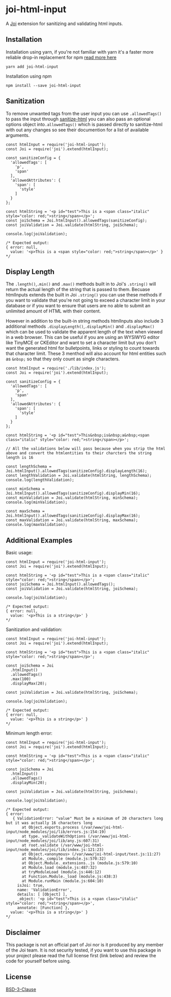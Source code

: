 # joi-html-input

A [Joi](https://www.npmjs.com/package/joi) extension for sanitizing and validating html inputs.


## Installation

Installation using yarn, if you're not familiar with yarn it's a faster more reliable drop-in replacement for npm [read more here](https://yarnpkg.com/)
```
yarn add joi-html-input
```

Installation using npm
```
npm install --save joi-html-input
```

## Sanitization

To remove unwanted tags from the user input you can use `.allowedTags()` to pass the input through [sanitize-html](https://www.npmjs.com/package/sanitize-html) you can also pass an optional options object into`.allowedTags()` which is passed directly to sanitize-html with out any changes so see their documention for a list of available arguments.

```
const htmlInput = require('joi-html-input');
const Joi = require('joi').extend(htmlInput);

const sanitizeConfig = {
  'allowedTags': [
    'p',
    'span'
  ],
  'allowedAttributes': {
    'span': [
      'style'
    ]
  }
};

const htmlString = '<p id="test">This is a <span class="italic" style="color: red;">string</span></p>';
const joiSchema = Joi.htmlInput().allowedTags(sanitizeConfig);
const joiValidation = Joi.validate(htmlString, joiSchema);

console.log(joiValidation);

/* Expected output:
{ error: null,
  value: '<p>This is a <span style="color: red;">string</span></p>' }
*/

```

## Display Length

The `.length()`,`.min()` and `.max()` methods built in to Joi's `.string()` will return the actual length of the string that is passed to them. Becuase htmlInputs extends the built in Joi `.string()` you can use these methods if you want to validate that you're not going to exceed a character limit in your database or if you want to ensure that users are no able to submit an unlimited amount of HTML with their content.

However in addition to the built-in string methods htmlInputs also include 3 additional methods `.displayLength()`,`.displayMin()` and `.displayMax()` which can be used to validate the apparent length of the text when viewed in a web browser. This can be useful if you are using an WYSIWYG editor like TinyMCE or CKEditor and want to set a character limit but you don't want the generated html for bulletpoints, links or styling to count towards that character limit. These 3 menthod will also account for html entities such as `&nbsp;` so that they only count as single characters.

```
const htmlInput = require('./lib/index.js');
const Joi = require('joi').extend(htmlInput);

const sanitizeConfig = {
  'allowedTags': [
    'p',
    'span'
  ],
  'allowedAttributes': {
    'span': [
      'style'
    ]
  }
};

const htmlString = '<p id="test">This&nbsp;is&nbsp;a&nbsp;<span class="italic" style="color: red;">string</span></p>';

// All the validations below will pass because when you strip the html above and convert the htmlentities to their charcters the string length is 16

const lengthSchema = Joi.htmlInput().allowedTags(sanitizeConfig).displayLength(16);
const lengthValidation = Joi.validate(htmlString, lengthSchema);
console.log(lengthValidation);

const minSchema = Joi.htmlInput().allowedTags(sanitizeConfig).displayMin(16);
const minValidation = Joi.validate(htmlString, minSchema);
console.log(minValidation);

const maxSchema = Joi.htmlInput().allowedTags(sanitizeConfig).displayMax(16);
const maxValidation = Joi.validate(htmlString, maxSchema);
console.log(maxValidation);
```

## Additional Examples

Basic usage:

```
const htmlInput = require('joi-html-input');
const Joi = require('joi').extend(htmlInput);

const htmlString = '<p id="test">This is a <span class="italic" style="color: red;">string</span></p>';
const joiSchema = Joi.htmlInput().allowedTags();
const joiValidation = Joi.validate(htmlString, joiSchema);

console.log(joiValidation);

/* Expected output:
{ error: null,
  value: '<p>This is a string</p>' }
*/

```

Sanitization and validation:

```
const htmlInput = require('joi-html-input');
const Joi = require('joi').extend(htmlInput);

const htmlString = '<p id="test">This is a <span class="italic" style="color: red;">string</span></p>';

const joiSchema = Joi
  .htmlInput()
  .allowedTags()
  .max(100)
  .displayMax(20);

const joiValidation = Joi.validate(htmlString, joiSchema);

console.log(joiValidation);

/* Expected output:
{ error: null,
  value: '<p>This is a string</p>' }
*/

```

Minimum length error:

```
const htmlInput = require('joi-html-input');
const Joi = require('joi').extend(htmlInput);

const htmlString = '<p id="test">This is a <span class="italic" style="color: red;">string</span></p>';

const joiSchema = Joi
  .htmlInput()
  .allowedTags()
  .displayMin(20);

const joiValidation = Joi.validate(htmlString, joiSchema);

console.log(joiValidation);

/* Expected output:
{ error:
   { ValidationError: "value" Must be a minimum of 20 characters long but it was actually 16 characters long
       at Object.exports.process (/var/www/joi-html-input/node_modules/joi/lib/errors.js:154:19)
       at type._validateWithOptions (/var/www/joi-html-input/node_modules/joi/lib/any.js:607:31)
       at root.validate (/var/www/joi-html-input/node_modules/joi/lib/index.js:121:23)
       at Object.<anonymous> (/var/www/joi-html-input/test.js:11:27)
       at Module._compile (module.js:570:32)
       at Object.Module._extensions..js (module.js:579:10)
       at Module.load (module.js:487:32)
       at tryModuleLoad (module.js:446:12)
       at Function.Module._load (module.js:438:3)
       at Module.runMain (module.js:604:10)
     isJoi: true,
     name: 'ValidationError',
     details: [ [Object] ],
     _object: '<p id="test">This is a <span class="italic" style="color: red;">string</span></p>',
     annotate: [Function] },
  value: '<p>This is a string</p>' }
*/
```

## Disclaimer

This package is not an official part of Joi nor is it produced by any member of the Joi team. It is not security tested, if you want to use this package in your project please read the full license first (link below) and review the code for yourself before using.

## License

[BSD-3-Clause](LICENSE.md)


